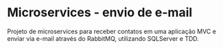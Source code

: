 # Microservices - envio de e-mail
Projeto de microservices para receber contatos em uma aplicação MVC e enviar via e-mail através do RabbitMQ, utilizando SQLServer e TDD.
